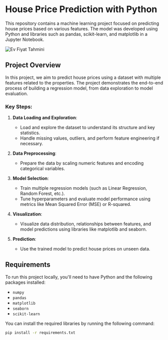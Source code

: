 # House Price Prediction with Python

This repository contains a machine learning project focused on predicting house prices based on various features. The model was developed using Python and libraries such as pandas, scikit-learn, and matplotlib in a Jupyter Notebook.



![Ev Fiyat Tahmini](https://www.google.com/url?sa=i&url=https%3A%2F%2Ftr.linkedin.com%2Fpulse%2Fhouse-sales-price-prediction-konut-fiyat-sat%25C4%25B1%25C5%259F-m-kutlu-%25C5%259Feng%25C3%25BCl&psig=AOvVaw3-RksSr60TeU7hU8RSHgVe&ust=1727060088807000&source=images&cd=vfe&opi=89978449&ved=0CBQQjRxqFwoTCNjwiKvG1YgDFQAAAAAdAAAAABAx)




## Project Overview

In this project, we aim to predict house prices using a dataset with multiple features related to the properties. The project demonstrates the end-to-end process of building a regression model, from data exploration to model evaluation.

### Key Steps:

1. **Data Loading and Exploration**:
    - Load and explore the dataset to understand its structure and key statistics.
    - Handle missing values, outliers, and perform feature engineering if necessary.
  
2. **Data Preprocessing**:
    - Prepare the data by scaling numeric features and encoding categorical variables.
  
3. **Model Selection**:
    - Train multiple regression models (such as Linear Regression, Random Forest, etc.).
    - Tune hyperparameters and evaluate model performance using metrics like Mean Squared Error (MSE) or R-squared.

4. **Visualization**:
    - Visualize data distribution, relationships between features, and model predictions using libraries like matplotlib and seaborn.

5. **Prediction**:
    - Use the trained model to predict house prices on unseen data.

## Requirements

To run this project locally, you'll need to have Python and the following packages installed:

- `numpy`
- `pandas`
- `matplotlib`
- `seaborn`
- `scikit-learn`

You can install the required libraries by running the following command:

```bash
pip install -r requirements.txt


